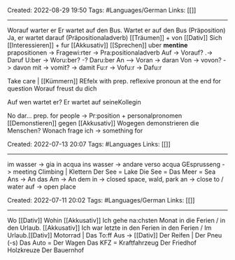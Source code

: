 Created: 2022-08-29 19:50
Tags: #Languages/German 
Links: [[]]
___
Worauf warter er
Er wartet auf den Bus.
Wartet er auf den Bus (Präposition)
Ja, er wartet darauf (Präpositionaladverb)
[[Träumen]] + von [[Dativ]]
Sich [[Interessieren]] + fur [[Akkusativ]]
[[Sprechen]] uber
**mentine**
prapositionen -> Fragewi:rter -> Pra:positionaladverb
Auf -> Vorauf? .-> Daruf
U:ber -> Woru:ber? -? Daru:ber
An --> Voran -> daran
Von -> vovon? -> davon
mit -> vomit? -> damit
Fu:r -> Vofu:r -> Dafu:r

Take care | [[Kümmern]] REfelx 
with prep. reflexive pronoun at the end for question
Worauf freust du dich

Auf wen wartet er?
Er wartet auf seineKollegin

No dar... prep. for people -> Pr:position + personalpronomen
[[Demonstieren]] gegen [[Akkusativ]]
Wogegen demonstrieren die Menschen?
Wonach frage  ich -> something  for 










Created: 2022-07-13 20:07
Tags: #Languages 
Links: [[]]
___
im wasser -> gia in acqua
ins wasser -> andare verso acqua
GEsprusseng -> meeting
Climbing | Klettern
Der See = Lake
Die See = Das Meer = Sea
Ans -> An das
Am -> An dem
in  -> closed space, wald, park
an -> close to / water
auf -> open place





Created: 2022-07-11 20:02
Tags: #Languages/German 
Links: [[]]
___

Wo [[Dativ]]
Wohin [[Akkusativ]]
Ich  gehe na:chsten Monat in die  Ferien / in den Urlaub. [[Akkusativ]]
Ich war letzte in den Ferien in den Ferien / Im Urlaub.[[Dativ]]
Motorrad | Das To:ff
Aus -> [[Dativ]]
Der Reifen | Der Pneu (-s)
Das Auto = Der Wagen
Das KFZ = Kraftfahrzeug
Der Friedhof
Holzkreuze
Der Bauernhof

